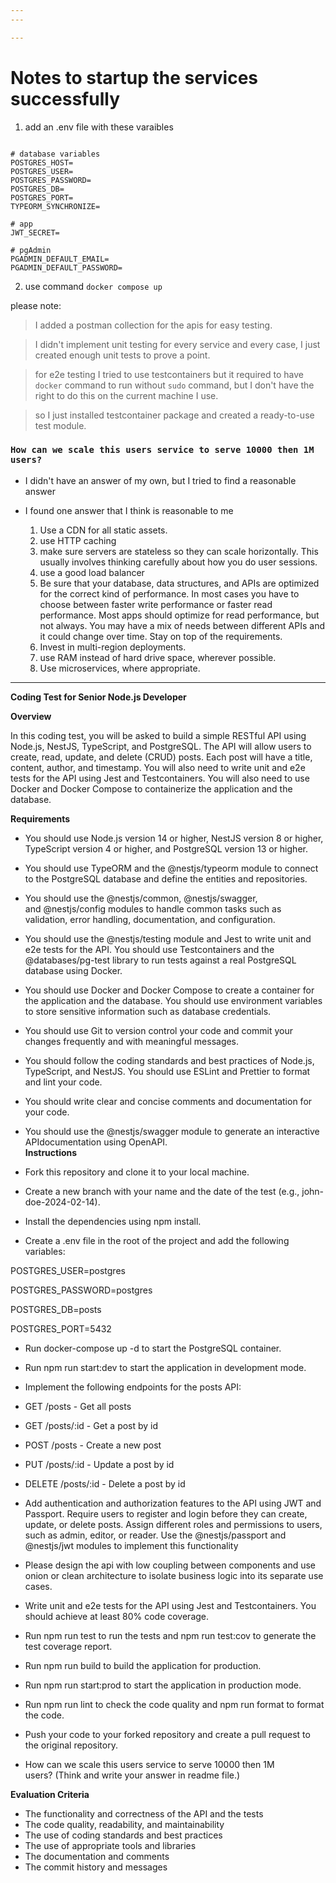 ```yaml
---
---

---
```


# Notes to startup the services successfully

1. add an .env file with these varaibles

```env

# database variables
POSTGRES_HOST=
POSTGRES_USER=
POSTGRES_PASSWORD=
POSTGRES_DB=
POSTGRES_PORT=
TYPEORM_SYNCHRONIZE=

# app
JWT_SECRET=

# pgAdmin
PGADMIN_DEFAULT_EMAIL=
PGADMIN_DEFAULT_PASSWORD=
```

2. use command `docker compose up`

please note:

> I added a postman collection for the apis for easy testing. 

> I didn't implement unit testing for every service and every case, I just created enough unit tests to prove a point.

> for e2e testing I tried to use testcontainers but it required to have `docker` command to run without `sudo` command, but I don't have the right to do this on the current machine I use.

> so I just installed testcontainer package and created a ready-to-use test module.

### `How can we scale this users service to serve 10000 then 1M users?`

- I didn't have an answer of my own, but I tried to find a reasonable answer
- I found one answer that I think is reasonable to me

  1. Use a CDN for all static assets.
  2. use HTTP caching
  3. make sure servers are stateless so they can scale horizontally. This usually involves thinking carefully about how you do user sessions.
  4. use a good load balancer
  5. Be sure that your database, data structures, and APIs are optimized for the correct kind of performance. In most cases you have to choose between faster write performance or faster read performance. Most apps should optimize for read performance, but not always. You may have a mix of needs between different APIs and it could change over time. Stay on top of the requirements.
  6. Invest in multi-region deployments.
  7. use RAM instead of hard drive space, wherever possible.
  8. Use microservices, where appropriate.

---

**Coding Test for Senior Node.js Developer**

**Overview**

In this coding test, you will be asked to build a simple RESTful API using Node.js, NestJS, TypeScript, and PostgreSQL. The API will allow users to create, read, update, and delete (CRUD) posts. Each post will have a title, content, author, and timestamp. You will also need to write unit and e2e tests for the API using Jest and Testcontainers. You will also need to use Docker and Docker Compose to containerize the application and the database.

**Requirements**

- You should use Node.js version 14 or higher, NestJS version 8 or higher, TypeScript version 4 or higher, and PostgreSQL version 13 or higher.
- You should use TypeORM and the @nestjs/typeorm module to connect to the PostgreSQL database and define the entities and repositories.
- You should use the @nestjs/common, @nestjs/swagger, and @nestjs/config modules to handle common tasks such as validation, error handling, documentation, and configuration.
- You should use the @nestjs/testing module and Jest to write unit and e2e tests for the API. You should use Testcontainers and the  @databases/pg-test library to run tests against a real PostgreSQL database using Docker.
- You should use Docker and Docker Compose to create a container for the application and the database. You should use environment variables to store sensitive information such as database credentials.
- You should use Git to version control your code and commit your changes frequently and with meaningful messages.
- You should follow the coding standards and best practices of Node.js, TypeScript, and NestJS. You should use ESLint and Prettier to format and lint your code.
- You should write clear and concise comments and documentation for your code.
- You should use the @nestjs/swagger module to generate an interactive APIdocumentation using OpenAPI.\
  **Instructions**

- Fork this repository and clone it to your local machine.
- Create a new branch with your name and the date of the test (e.g., john-doe-2024-02-14).
- Install the dependencies using npm install.
- Create a .env file in the root of the project and add the following variables:

POSTGRES_USER=postgres

POSTGRES_PASSWORD=postgres

POSTGRES_DB=posts

POSTGRES_PORT=5432

- Run docker-compose up -d to start the PostgreSQL container.
- Run npm run start:dev to start the application in development mode.
- Implement the following endpoints for the posts API:

- GET /posts - Get all posts
- GET /posts/:id - Get a post by id
- POST /posts - Create a new post
- PUT /posts/:id - Update a post by id
- DELETE /posts/:id - Delete a post by id

- Add authentication and authorization features to the API using JWT and Passport. Require users to register and login before they can create, update, or delete posts. Assign different roles and permissions to users, such as admin, editor, or reader. Use the @nestjs/passport and @nestjs/jwt modules to implement this functionality

- Please design the api with low coupling between components and use onion or clean architecture to isolate business logic into its separate use cases.
- Write unit and e2e tests for the API using Jest and Testcontainers. You should achieve at least 80% code coverage.
- Run npm run test to run the tests and npm run test:cov to generate the test coverage report.
- Run npm run build to build the application for production.
- Run npm run start:prod to start the application in production mode.
- Run npm run lint to check the code quality and npm run format to format the code.
- Push your code to your forked repository and create a pull request to the original repository.
- How can we scale this users service to serve 10000 then 1M users? (Think and write your answer in readme file.)

**Evaluation Criteria**

- The functionality and correctness of the API and the tests
- The code quality, readability, and maintainability
- The use of coding standards and best practices
- The use of appropriate tools and libraries
- The documentation and comments
- The commit history and messages

